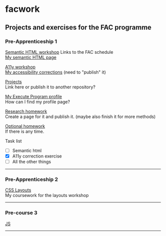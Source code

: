 # facwork
## Projects and exercises for the FAC programme
### Pre-Apprenticeship 1
[Semantic HTML workshop](https://learn.foundersandcoders.com/course/syllabus/pre-apprenticeship-1/schedule/#html) Links to the FAC schedule<br />
[My semantic HTML page](/pre-apprenticeship1/challenge.html)<br />

[A11y workshop](https://learn.foundersandcoders.com/course/syllabus/pre-apprenticeship-1/schedule/#a11y) <br />
[My accessibility corrections](/pre-apprenticeship1/challenge.html) (need to "publish" it)

[Projects](https://learn.foundersandcoders.com/course/syllabus/pre-apprenticeship-1/schedule/#projects) <br />
Link here or publish it to another repository?

[My Execute Program profile](https://learn.foundersandcoders.com/course/syllabus/pre-apprenticeship-1/schedule/#execute-program) <br />
How can I find my profile page?

[Research homework](https://learn.foundersandcoders.com/course/syllabus/pre-apprenticeship-1/schedule/#research-homework) <br />
Create a page for it and publish it.
(maybe also finish it for more methods)

[Optional homework](https://learn.foundersandcoders.com/course/syllabus/pre-apprenticeship-1/schedule/#optional-homework) <br />
If there is any time.

Task list

- [ ] Semantic html
- [x] A11y correction exercise
- [ ] All the other things
---

### Pre-Apprenticeship 2
[CSS Layouts](https://learn.foundersandcoders.com/course/syllabus/pre-apprenticeship-2/schedule/#css-layouts) <br />
My coursework for the layouts workshop

---

### Pre-course 3
[JS](https://learn.foundersandcoders.com/course/syllabus/precourse-3/schedule/#js) <br />

---

